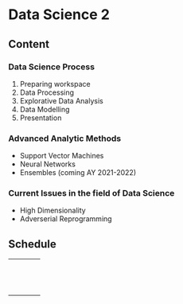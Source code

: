 # Data Science 2

## Content

### Data Science Process

1. Preparing workspace
2. Data Processing
3. Explorative Data Analysis
4. Data Modelling
5. Presentation

### Advanced Analytic Methods

* Support Vector Machines
* Neural Networks
* Ensembles (coming AY 2021-2022)

### Current Issues in the field of Data Science

* High Dimensionality
* Adverserial Reprogramming

## Schedule

|   |   |   |   |
|---|---|---|---|
|   |   |   |   |
|   |   |   |   |
|   |   |   |   |
|   |   |   |   |
|   |   |   |   |
|   |   |   |   |
|   |   |   |   |
|   |   |   |   |
|   |   |   |   |
|   |   |   |   |
|   |   |   |   |
|   |   |   |   |

